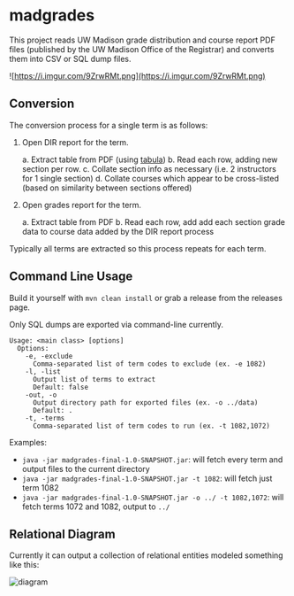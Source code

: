 # madgrades

This project reads UW Madison grade distribution and course report PDF files (published by the UW Madison Office
of the Registrar) and converts them into CSV or SQL dump files.

![https://i.imgur.com/9ZrwRMt.png](https://i.imgur.com/9ZrwRMt.png)

## Conversion

The conversion process for a single term is as follows:

1. Open DIR report for the term.

    a. Extract table from PDF (using [tabula](https://github.com/tabulapdf/tabula-java))
    b. Read each row, adding new section per row.
    c. Collate section info as necessary (i.e. 2 instructors for 1 single section)
    d. Collate courses which appear to be cross-listed (based on similarity between sections offered) 
    
2. Open grades report for the term.

    a. Extract table from PDF
    b. Read each row, add add each section grade data to course data added by the DIR report process

Typically all terms are extracted so this process repeats for each term.

## Command Line Usage

Build it yourself with `mvn clean install` or grab a release from the releases page.

Only SQL dumps are exported via command-line currently.

```
Usage: <main class> [options]
  Options:
    -e, -exclude
      Comma-separated list of term codes to exclude (ex. -e 1082)
    -l, -list
      Output list of terms to extract
      Default: false
    -out, -o
      Output directory path for exported files (ex. -o ../data)
      Default: .
    -t, -terms
      Comma-separated list of term codes to run (ex. -t 1082,1072)
```

Examples:

* `java -jar madgrades-final-1.0-SNAPSHOT.jar`: will fetch every term and output files to the current directory
* `java -jar madgrades-final-1.0-SNAPSHOT.jar -t 1082`: will fetch just term 1082
* `java -jar madgrades-final-1.0-SNAPSHOT.jar -o ../ -t 1082,1072`: will fetch terms 1072 and 1082, output to `../`

## Relational Diagram

Currently it can output a collection of relational entities modeled something like this:

![diagram](https://cdn.rawgit.com/thekeenant/3c6dbb04f94243df6e84f152e40d87a9/raw/8ce37501a495447f5b71315a6f9aef7b4b7013bc/madgrades-diagram.svg)

